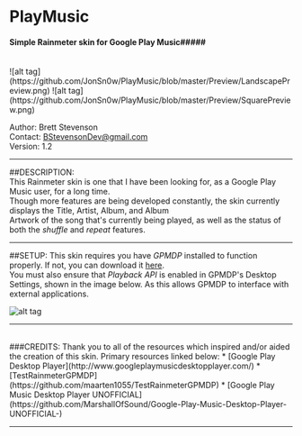# PlayMusic
#### Simple Rainmeter skin for Google Play Music#####
<br>
  ![alt tag](https://github.com/JonSn0w/PlayMusic/blob/master/Preview/LandscapePreview.png)  ![alt tag](https://github.com/JonSn0w/PlayMusic/blob/master/Preview/SquarePreview.png)

  Author: Brett Stevenson  
  Contact: BStevensonDev@gmail.com  
  Version: 1.2

*********************************************************************************************************
   
##DESCRIPTION:  
  This Rainmeter skin is one that I have been looking for, as a Google Play Music user, for a long time.  
  Though more features are being developed constantly, the skin currently displays the Title, Artist, Album, and Album  
  Artwork of the song that's currently being played, as well as the status of both the *shuffle* and *repeat* features.  
  
  
*********************************************************************************************************  
  
##SETUP:
  This skin requires you have *GPMDP* installed to function properly. If not, you can download it [here](http://www.googleplaymusicdesktopplayer.com/).   
  You must also ensure that *Playback API* is enabled in GPMDP's Desktop Settings, shown in the image below. 
  As this allows GPMDP to interface with external applications.   
    
  ![alt tag](https://github.com/JonSn0w/PlayMusic/blob/master/Preview/SetupImg.png)
  
*********************************************************************************************************
<br>
###CREDITS:  
Thank you to all of the resources which inspired and/or aided the creation of this skin.  
  Primary resources linked below:  
  * [Google Play Desktop Player](http://www.googleplaymusicdesktopplayer.com/)   
  * [TestRainmeterGPMDP](https://github.com/maarten1055/TestRainmeterGPMDP)  
  * [Google Play Music Desktop Player UNOFFICIAL](https://github.com/MarshallOfSound/Google-Play-Music-Desktop-Player-UNOFFICIAL-)  

*********************************************************************************************************

